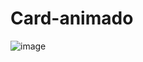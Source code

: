 # Card-animado
![image](https://user-images.githubusercontent.com/97713614/196068270-16714682-78be-45ea-8541-fceb59251adc.png)
